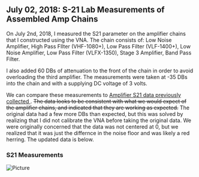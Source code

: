 ## July 02, 2018: S-21 Lab Measurements of Assembled Amp Chains

On July 2nd, 2018, I measured the S21  parameter on the amplifier chains that I
constructed using the VNA. The chain consists of:  Low Noise Amplifier, High
Pass FIlter (VHF-1080+), Low Pass Filter (VLF-1400+), Low Noise Amplifier, 
Low Pass Filter (VLFX-1350), Stage 3 Amplifier, Band Pass Filter.

I also added 60 DBs of attenuation to the front of the chain in order to avoid
overloading the third amplifier. The measurements were taken at -35 DBs into the 
chain and with a supplying DC voltage of 3 volts. 

We can compare these measurements to 
[Amplifier S21 data previously collected ](../20180410_New_Amps_S21/index.md). 
~~The data looks to be consistent with what we would expect of the amplifier
chains, and indicated that they are working as expected.~~
The original data had a few more DBs than expected, but this was solved by
realizing that I did not calibrate the VNA before taking the original data. We
were originally concerned that the data was not centered at 0, but we realized
that it was just the differnce in the noise floor and was likely a red
herring. The updated data is below.

### S21 Measurements

![Picture](Amptest2018.png)